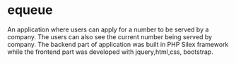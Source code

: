 # equeue
An application where users can apply for a number to be served by a company. 
The users can also see the current number being served by company. 
The backend part of application was built in PHP Silex framework while the frontend part was developed with jquery,html,css, bootstrap. 



